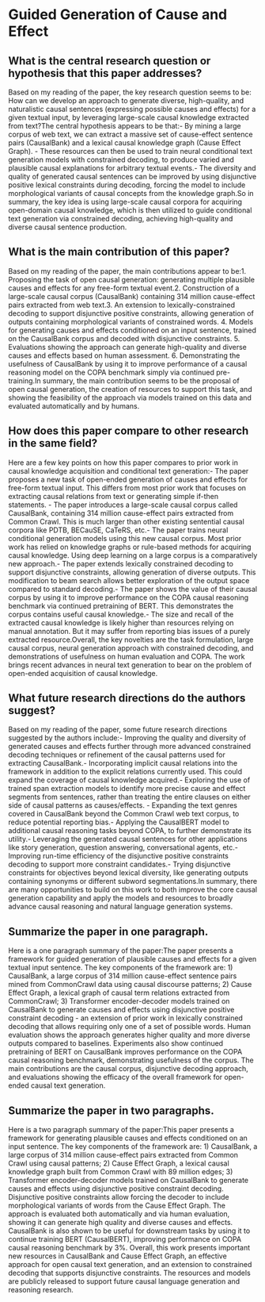 # Guided Generation of Cause and Effect

## What is the central research question or hypothesis that this paper addresses?

Based on my reading of the paper, the key research question seems to be: How can we develop an approach to generate diverse, high-quality, and naturalistic causal sentences (expressing possible causes and effects) for a given textual input, by leveraging large-scale causal knowledge extracted from text?The central hypothesis appears to be that:- By mining a large corpus of web text, we can extract a massive set of cause-effect sentence pairs (CausalBank) and a lexical causal knowledge graph (Cause Effect Graph). - These resources can then be used to train neural conditional text generation models with constrained decoding, to produce varied and plausible causal explanations for arbitrary textual events.- The diversity and quality of generated causal sentences can be improved by using disjunctive positive lexical constraints during decoding, forcing the model to include morphological variants of causal concepts from the knowledge graph.So in summary, the key idea is using large-scale causal corpora for acquiring open-domain causal knowledge, which is then utilized to guide conditional text generation via constrained decoding, achieving high-quality and diverse causal sentence production.


## What is the main contribution of this paper?

Based on my reading of the paper, the main contributions appear to be:1. Proposing the task of open causal generation: generating multiple plausible causes and effects for any free-form textual event.2. Construction of a large-scale causal corpus (CausalBank) containing 314 million cause-effect pairs extracted from web text.3. An extension to lexically-constrained decoding to support disjunctive positive constraints, allowing generation of outputs containing morphological variants of constrained words. 4. Models for generating causes and effects conditioned on an input sentence, trained on the CausalBank corpus and decoded with disjunctive constraints. 5. Evaluations showing the approach can generate high-quality and diverse causes and effects based on human assessment. 6. Demonstrating the usefulness of CausalBank by using it to improve performance of a causal reasoning model on the COPA benchmark simply via continued pre-training.In summary, the main contribution seems to be the proposal of open causal generation, the creation of resources to support this task, and showing the feasibility of the approach via models trained on this data and evaluated automatically and by humans.


## How does this paper compare to other research in the same field?

Here are a few key points on how this paper compares to prior work in causal knowledge acquisition and conditional text generation:- The paper proposes a new task of open-ended generation of causes and effects for free-form textual input. This differs from most prior work that focuses on extracting causal relations from text or generating simple if-then statements. - The paper introduces a large-scale causal corpus called CausalBank, containing 314 million cause-effect pairs extracted from Common Crawl. This is much larger than other existing sentential causal corpora like PDTB, BECauSE, CaTeRS, etc.- The paper trains neural conditional generation models using this new causal corpus. Most prior work has relied on knowledge graphs or rule-based methods for acquiring causal knowledge. Using deep learning on a large corpus is a comparatively new approach.- The paper extends lexically constrained decoding to support disjunctive constraints, allowing generation of diverse outputs. This modification to beam search allows better exploration of the output space compared to standard decoding.- The paper shows the value of their causal corpus by using it to improve performance on the COPA causal reasoning benchmark via continued pretraining of BERT. This demonstrates the corpus contains useful causal knowledge.- The size and recall of the extracted causal knowledge is likely higher than resources relying on manual annotation. But it may suffer from reporting bias issues of a purely extracted resource.Overall, the key novelties are the task formulation, large causal corpus, neural generation approach with constrained decoding, and demonstrations of usefulness on human evaluation and COPA. The work brings recent advances in neural text generation to bear on the problem of open-ended acquisition of causal knowledge.


## What future research directions do the authors suggest?

Based on my reading of the paper, some future research directions suggested by the authors include:- Improving the quality and diversity of generated causes and effects further through more advanced constrained decoding techniques or refinement of the causal patterns used for extracting CausalBank.- Incorporating implicit causal relations into the framework in addition to the explicit relations currently used. This could expand the coverage of causal knowledge acquired.- Exploring the use of trained span extraction models to identify more precise cause and effect segments from sentences, rather than treating the entire clauses on either side of causal patterns as causes/effects. - Expanding the text genres covered in CausalBank beyond the Common Crawl web text corpus, to reduce potential reporting bias.- Applying the CausalBERT model to additional causal reasoning tasks beyond COPA, to further demonstrate its utility.- Leveraging the generated causal sentences for other applications like story generation, question answering, conversational agents, etc.- Improving run-time efficiency of the disjunctive positive constraints decoding to support more constraint candidates.- Trying disjunctive constraints for objectives beyond lexical diversity, like generating outputs containing synonyms or different subword segmentations.In summary, there are many opportunities to build on this work to both improve the core causal generation capability and apply the models and resources to broadly advance causal reasoning and natural language generation systems.


## Summarize the paper in one paragraph.

Here is a one paragraph summary of the paper:The paper presents a framework for guided generation of plausible causes and effects for a given textual input sentence. The key components of the framework are: 1) CausalBank, a large corpus of 314 million cause-effect sentence pairs mined from CommonCrawl data using causal discourse patterns; 2) Cause Effect Graph, a lexical graph of causal term relations extracted from CommonCrawl; 3) Transformer encoder-decoder models trained on CausalBank to generate causes and effects using disjunctive positive constraint decoding - an extension of prior work in lexically constrained decoding that allows requiring only one of a set of possible words. Human evaluation shows the approach generates higher quality and more diverse outputs compared to baselines. Experiments also show continued pretraining of BERT on CausalBank improves performance on the COPA causal reasoning benchmark, demonstrating usefulness of the corpus. The main contributions are the causal corpus, disjunctive decoding approach, and evaluations showing the efficacy of the overall framework for open-ended causal text generation.


## Summarize the paper in two paragraphs.

Here is a two paragraph summary of the paper:This paper presents a framework for generating plausible causes and effects conditioned on an input sentence. The key components of the framework are: 1) CausalBank, a large corpus of 314 million cause-effect pairs extracted from Common Crawl using causal patterns; 2) Cause Effect Graph, a lexical causal knowledge graph built from Common Crawl with 89 million edges; 3) Transformer encoder-decoder models trained on CausalBank to generate causes and effects using disjunctive positive constraint decoding. Disjunctive positive constraints allow forcing the decoder to include morphological variants of words from the Cause Effect Graph. The approach is evaluated both automatically and via human evaluation, showing it can generate high quality and diverse causes and effects. CausalBank is also shown to be useful for downstream tasks by using it to continue training BERT (CausalBERT), improving performance on COPA causal reasoning benchmark by 3%. Overall, this work presents important new resources in CausalBank and Cause Effect Graph, an effective approach for open causal text generation, and an extension to constrained decoding that supports disjunctive constraints. The resources and models are publicly released to support future causal language generation and reasoning research.
